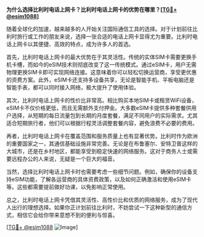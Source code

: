 **为什么选择比利时电话上网卡？比利时电话上网卡的优势在哪里？[[TG💪+ @esim1088](https://t.me/s/esim1088)]**

随着全球化的加速，越来越多的人开始关注国际通信工具的选择。对于计划前往比利时旅行或工作的朋友来说，选择一张合适的电话上网卡显得尤为重要。比利时电话上网卡以其便捷、高效的特点，成为许多人的首选。

首先，比利时电话上网卡的最大优势在于其灵活性。传统的实体SIM卡需要更换手机卡槽，而如今的eSIM技术则彻底改变了这一传统模式。通过eSIM卡，用户无需物理更换SIM卡即可实现网络连接。这意味着你可以轻松切换运营商，享受更优惠的资费方案。此外，eSIM卡还支持多设备共享，无论是智能手机、平板电脑还是智能手表，都可以同时接入网络，极大提升了使用体验。

其次，比利时电话上网卡的性价比非常高。相比购买本地SIM卡或租赁WiFi设备，eSIM卡不仅价格更低，而且无需额外支付押金。大多数eSIM卡提供多种套餐供用户选择，从短期的每日流量包到长期的月度套餐，满足不同用户的实际需求。尤其适合短期旅行者，他们可以根据行程灵活调整套餐内容，避免浪费不必要的费用。

再者，比利时电话上网卡在覆盖范围和服务质量上也有显著优势。比利时作为欧洲的重要国家之一，其通信基础设施非常完善。无论是在布鲁塞尔、安特卫普这样的大城市，还是在乡村地区，都能享受到稳定快速的网络服务。这对于商务人士或需要远程办公的人来说，无疑是一个巨大的福音。

当然，选择比利时电话上网卡时也需要考虑一些细节问题。例如，确保你的设备支持eSIM功能，了解各运营商的具体资费政策，以及如何正确激活和使用eSIM卡等。这些都需要提前做好功课，以免影响正常使用。

总之，比利时电话上网卡凭借其灵活性、高性价比和优质的网络服务，成为了现代人出行的理想选择。如果你正计划前往比利时，不妨尝试一下这种新型的通信方式，相信它会给你带来意想不到的便利与惊喜。

[[TG💪+ @esim1088](https://t.me/s/esim1088) ![Image](https://i.postimg.cc/4NQfJmqS/Snipaste-2025-05-13-00-14-12.png)]